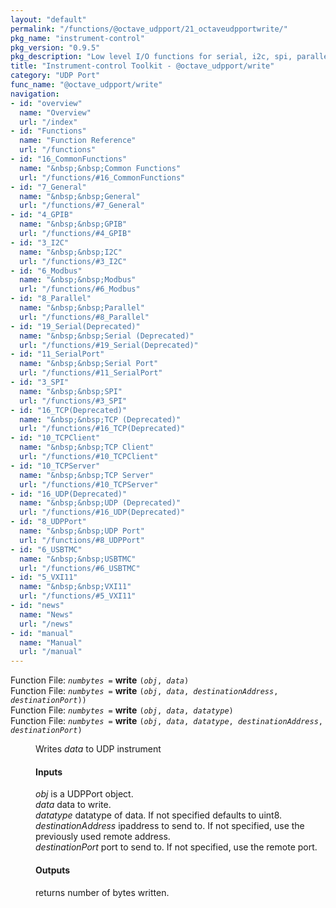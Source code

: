 ```yaml
---
layout: "default"
permalink: "/functions/@octave_udpport/21_octaveudpportwrite/"
pkg_name: "instrument-control"
pkg_version: "0.9.5"
pkg_description: "Low level I/O functions for serial, i2c, spi, parallel, tcp, gpib, modbus, vxi11, udp and usbtmc interfaces."
title: "Instrument-control Toolkit - @octave_udpport/write"
category: "UDP Port"
func_name: "@octave_udpport/write"
navigation:
- id: "overview"
  name: "Overview"
  url: "/index"
- id: "Functions"
  name: "Function Reference"
  url: "/functions"
- id: "16_CommonFunctions"
  name: "&nbsp;&nbsp;Common Functions"
  url: "/functions/#16_CommonFunctions"
- id: "7_General"
  name: "&nbsp;&nbsp;General"
  url: "/functions/#7_General"
- id: "4_GPIB"
  name: "&nbsp;&nbsp;GPIB"
  url: "/functions/#4_GPIB"
- id: "3_I2C"
  name: "&nbsp;&nbsp;I2C"
  url: "/functions/#3_I2C"
- id: "6_Modbus"
  name: "&nbsp;&nbsp;Modbus"
  url: "/functions/#6_Modbus"
- id: "8_Parallel"
  name: "&nbsp;&nbsp;Parallel"
  url: "/functions/#8_Parallel"
- id: "19_Serial(Deprecated)"
  name: "&nbsp;&nbsp;Serial (Deprecated)"
  url: "/functions/#19_Serial(Deprecated)"
- id: "11_SerialPort"
  name: "&nbsp;&nbsp;Serial Port"
  url: "/functions/#11_SerialPort"
- id: "3_SPI"
  name: "&nbsp;&nbsp;SPI"
  url: "/functions/#3_SPI"
- id: "16_TCP(Deprecated)"
  name: "&nbsp;&nbsp;TCP (Deprecated)"
  url: "/functions/#16_TCP(Deprecated)"
- id: "10_TCPClient"
  name: "&nbsp;&nbsp;TCP Client"
  url: "/functions/#10_TCPClient"
- id: "10_TCPServer"
  name: "&nbsp;&nbsp;TCP Server"
  url: "/functions/#10_TCPServer"
- id: "16_UDP(Deprecated)"
  name: "&nbsp;&nbsp;UDP (Deprecated)"
  url: "/functions/#16_UDP(Deprecated)"
- id: "8_UDPPort"
  name: "&nbsp;&nbsp;UDP Port"
  url: "/functions/#8_UDPPort"
- id: "6_USBTMC"
  name: "&nbsp;&nbsp;USBTMC"
  url: "/functions/#6_USBTMC"
- id: "5_VXI11"
  name: "&nbsp;&nbsp;VXI11"
  url: "/functions/#5_VXI11"
- id: "news"
  name: "News"
  url: "/news"
- id: "manual"
  name: "Manual"
  url: "/manual"
---
```

<dl class="first-deftypefn">
<dt class="deftypefn" id="index-write"><span class="category-def">Function File: </span><span><code class="def-type"><var class="var">numbytes</var> =</code> <strong class="def-name">write</strong> <code class="def-code-arguments">(<var class="var">obj</var>, <var class="var">data</var>)</code><a class="copiable-link" href="#index-write"></a></span></dt>
<dt class="deftypefnx def-cmd-deftypefn" id="index-write-1"><span class="category-def">Function File: </span><span><code class="def-type"><var class="var">numbytes</var> =</code> <strong class="def-name">write</strong> <code class="def-code-arguments">(<var class="var">obj</var>, <var class="var">data</var>, <var class="var">destinationAddress</var>, <var class="var">destinationPort</var>))</code><a class="copiable-link" href="#index-write-1"></a></span></dt>
<dt class="deftypefnx def-cmd-deftypefn" id="index-write-2"><span class="category-def">Function File: </span><span><code class="def-type"><var class="var">numbytes</var> =</code> <strong class="def-name">write</strong> <code class="def-code-arguments">(<var class="var">obj</var>, <var class="var">data</var>, <var class="var">datatype</var>)</code><a class="copiable-link" href="#index-write-2"></a></span></dt>
<dt class="deftypefnx def-cmd-deftypefn" id="index-write-3"><span class="category-def">Function File: </span><span><code class="def-type"><var class="var">numbytes</var> =</code> <strong class="def-name">write</strong> <code class="def-code-arguments">(<var class="var">obj</var>, <var class="var">data</var>, <var class="var">datatype</var>, <var class="var">destinationAddress</var>, <var class="var">destinationPort</var>)</code><a class="copiable-link" href="#index-write-3"></a></span></dt>
<dd><p>Writes <var class="var">data</var> to UDP instrument
</p>
<h4 class="subsubheading" id="Inputs"><span>Inputs<a class="copiable-link" href="#Inputs"></a></span></h4>
<p><var class="var">obj</var> is a UDPPort object.<br>
 <var class="var">data</var> data to write.<br>
 <var class="var">datatype</var> datatype of data. If not specified defaults to uint8.<br>
 <var class="var">destinationAddress</var> ipaddress to send to. If not specified, use the previously used remote address.<br>
 <var class="var">destinationPort</var> port to send to. If not specified, use the remote port.<br>
</p>
<h4 class="subsubheading" id="Outputs"><span>Outputs<a class="copiable-link" href="#Outputs"></a></span></h4>
<p>returns number of bytes written.
 </p></dd></dl>